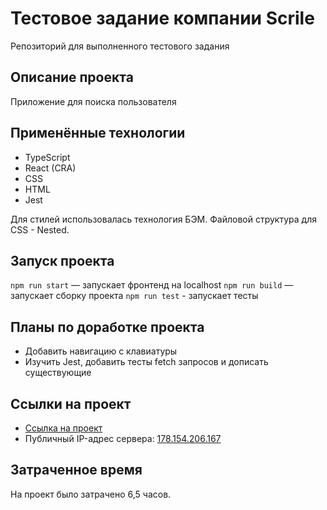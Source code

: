 # Тестовое задание компании Scrile
Репозиторий для выполненного тестового задания

## Описание проекта
Приложение для поиска пользователя

## Применённые технологии

- TypeScript
- React (CRA)
- CSS
- HTML
- Jest

Для стилей использовалась технология БЭМ. Файловой структура для CSS - Nested.

## Запуск проекта

`npm run start` — запускает фронтенд на localhost
`npm run build` — запускает сборку проекта
`npm run test` - запускает тесты

## Планы по доработке проекта

- Добавить навигацию с клавиатуры
- Изучить Jest, добавить тесты fetch запросов и дописать существующие

## Ссылки на проект

- [Ссылка на проект](https://scrile.aryamnov.ru/)
- Публичный IP-адрес сервера: [178.154.206.167](http://178.154.206.167/)

## Затраченное время

На проект было затрачено 6,5 часов.
